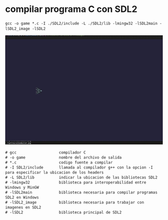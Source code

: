 # compilar programa C con SDL2

`gcc -o game *.c -I ./SDL2/include -L ./SDL2/lib -lmingw32 -lSDL2main -lSDL2_image -lSDL2`  

![](./gamegif.gif)  

```
# gcc                   compilador C
# -o game               nombre del archivo de salida
# *.c                   codigo fuente a compilar
# -I SDL2/include       llamada al compilador g++ con la opcion -I para especificar la ubicacion de los headers
# -L SDL2/lib           indicar la ubicacion de las bibliotecas SDL2
# -lmingw32             biblioteca para interoperabilidad entre Windows y MinGW
# -lSDL2main            biblioteca necesaria para compilar programas SDL2 en Windows
# -lSDL2_image          biblioteca necesaria para trabajar con imagenes en SDL2
# -lSDL2                biblioteca principal de SDL2
```